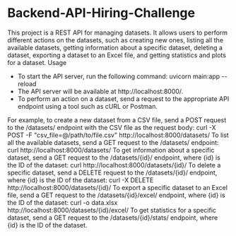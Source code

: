 # Backend-API-Hiring-Challenge
This project is a REST API for managing datasets. It allows users to perform different actions on the datasets, such as creating new ones, listing all the available datasets, getting information about a specific dataset, deleting a dataset, exporting a dataset to an Excel file, and getting statistics and plots for a dataset.
Usage
* To start the API server, run the following command: uvicorn main:app --reload
* The API server will be available at http://localhost:8000/.
* To perform an action on a dataset, send a request to the appropriate API endpoint using a tool such as cURL or Postman.

For example, to create a new dataset from a CSV file, send a POST request to the /datasets/ endpoint with the CSV file as the request body: curl -X POST -F "csv_file=@/path/to/file.csv" http://localhost:8000/datasets/
To list all the available datasets, send a GET request to the /datasets/ endpoint: curl http://localhost:8000/datasets/
To get information about a specific dataset, send a GET request to the /datasets/{id}/ endpoint, where {id} is the ID of the dataset: curl http://localhost:8000/datasets/{id}/
To delete a specific dataset, send a DELETE request to the /datasets/{id}/ endpoint, where {id} is the ID of the dataset: curl -X DELETE http://localhost:8000/datasets/{id}/
To export a specific dataset to an Excel file, send a GET request to the /datasets/{id}/excel/ endpoint, where {id} is the ID of the dataset: curl -o data.xlsx http://localhost:8000/datasets/{id}/excel/
To get statistics for a specific dataset, send a GET request to the /datasets/{id}/stats/ endpoint, where {id} is the ID of the dataset.

